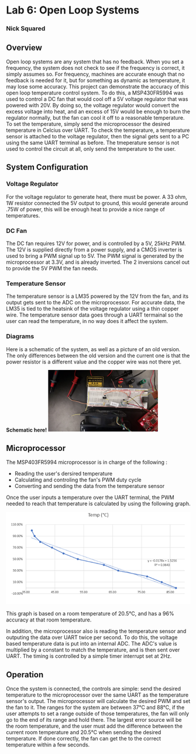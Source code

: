 # Lab 6: Open Loop Systems
### Nick Squared

## Overview
Open loop systems are any system that has no feedback. When you set a frequency, the system does not check to see if the frequency is correct, it simply assumes so. For frequency, machines are accurate enough that no feedback is needed for it, but for something as dynamic as temperature, it may lose some accuracy.  This project can demonstrate the accuracy of this open loop temperature control system. To do this, a MSP430FR5994 was used to control a DC fan that would cool off a 5V voltage regulator that was powered with 20V. By doing so, the voltage regulator would convert the excess voltage into heat, and an excess of 15V would be enough to burn the regulator normally, but the fan can cool it off to a reasonable temperature. To set the temperature, simply send the microprocessor the desired temperature in Celcius over UART. To check the temperature, a temperature sensor is attached to the voltage regulator, then the signal gets sent to a PC using the same UART terminal as before. The tmeperature sensor is not used to control the circuit at all, only send the temperature to the user.

## System Configuration
### Voltage Regulator
For the voltage regulator to generate heat, there must be power. A 33 ohm, 1W resistor connected the 5V output to ground, this would generate  around .75W of power, this will be enough heat to provide a nice range of temperatures. 

### DC Fan
The DC fan requires 12V for power, and is controlled by a 5V, 25kHz PWM. The 12V is supplied directly from a power supply, and a CMOS inverter is used to bring a PWM signal up to 5V. The PWM signal is generated by the microprocessor at 3.3V, and is already inverted. The 2 inversions cancel out to provide the 5V PWM the fan needs.

### Temperature Sensor
The temperature sensor is a LM35 powered by the 12V from the fan, and its output gets sent to the ADC on the microprocessor. For accurate data, the LM35 is tied to the heatsink of the voltage regulator using a thin copper wire. The temperature sensor data goes through a UART termainal so the user can read the temperature, in no way does it affect the system.

### Diagrams 
Here is a schematic of the system, as well as a picture of an old version. The only differences between the old version and the current one is that the power resistor is a different value and the copper wire was not there yet.

**Schematic here!**
<img src ="https://github.com/RU09342/lab-6taking-control-over-your-embedded-life-nick-squared/blob/master/Assets/Open%20Loop.jpg" width="300"/>

## Microprocessor
The MSP403FR5994 microprocessor is in charge of the following :
- Reading the user's dersired temperature
- Calculating and controling the fan's PWM duty cycle
- Converting and sending the data from the temperature sensor

Once the user inputs a temperature over the UART terminal, the PWM needed to reach that temperature is calculated by using the following graph.

<img src ="https://github.com/RU09342/lab-6taking-control-over-your-embedded-life-nick-squared/blob/master/Assets/Open%20loop%20graph.png" width="600"/>

This graph is based on a room temperature of 20.5&#176;C, and has a 96% accuracy at that room temperature.

In addition, the microprocessor also is reading the temperature sensor and outputing the data over UART twice per second.  To do this, the voltage based temperature data is put into an internal ADC. The ADC's value is multiplied by a constant to match the temperature, and is then sent over UART. The timing is controlled by a simple timer interrupt set at 2Hz.

## Operation
Once the system is connected, the controls are simple: send the desired temperature to the microprocessor over the same UART as the temperature sensor's output. The microprocessor will calculate the desired PWM and set the fan to it. The ranges for the system are between 37&#176;C and 88&#176;C, if the user attempts to set a range outside of those temperatures, the fan will only go to the end of its range and hold there. The largest error source will be the room temperature, and the user must add the difference between the current room temperature and 20.5&#176;C when sending the desired temperature. If done correctly, the fan can get the to the correct temperature within a few seconds.

